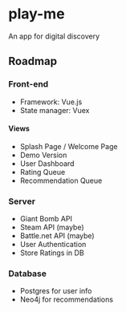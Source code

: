 # play-me
An app for digital discovery

## Roadmap

### Front-end
* Framework: Vue.js
* State manager: Vuex

#### Views
* Splash Page / Welcome Page
* Demo Version
* User Dashboard
* Rating Queue
* Recommendation Queue

### Server
* Giant Bomb API
* Steam API (maybe)
* Battle.net API (maybe)
* User Authentication
* Store Ratings in DB

### Database
* Postgres for user info
* Neo4j for recommendations
